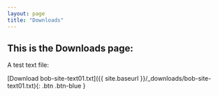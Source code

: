 ```yaml
---
layout: page
title: "Downloads"
---
```


## This is the Downloads page:

A test text file:


<!-- #[Download File Name](/downloads/bob-site-text01.txt){: .btn .btn-blue } -->

<!-- [bob-site-text01.txt](https://bobkoto.github.io/bob-site/_downloads/bob-site-text01.txt){: .btn .btn-blue } -->


[Download bob-site-text01.txt]({{ site.baseurl }}/_downloads/bob-site-text01.txt){: .btn .btn-blue }
